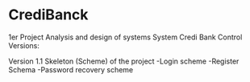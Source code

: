 # CrediBanck
1er Project Analysis and design of systems
System Credi Bank
Control Versions:

Version 1.1
Skeleton (Scheme) of the project
-Login scheme
-Register Schema
-Password recovery scheme
